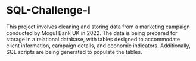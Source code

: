 # SQL-Challenge-I
This project involves cleaning and storing data from a marketing campaign conducted by Mogul Bank UK in 2022. The data is being prepared for storage in a relational database, with tables designed to accommodate client information, campaign details, and economic indicators. Additionally, SQL scripts are being generated to populate the tables.
